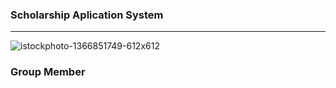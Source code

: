 ### Scholarship Aplication System
---
![istockphoto-1366851749-612x612](https://github.com/jjn7702/SECJ1023-PT2/assets/152403691/9b53abea-f5bf-4d33-927b-2993e7f20617)

### Group Member

